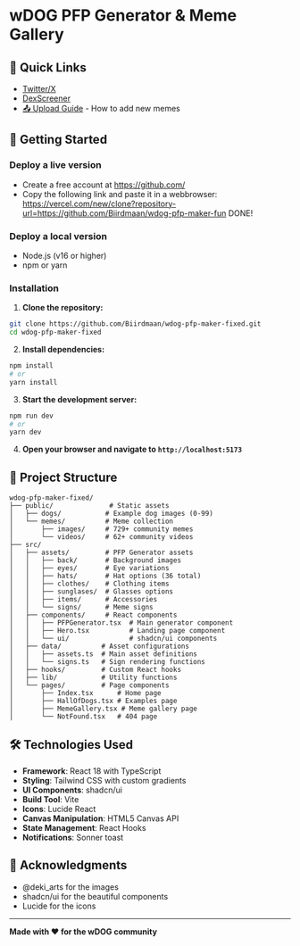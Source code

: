 # wDOG PFP Generator & Meme Gallery

## 🔗 Quick Links
- [Twitter/X](https://t.co/GurmgVXpiR)
- [DexScreener](https://dexscreener.com/solana/25txtutlkjtcux3kqoervc7aubym7fckbwovqnqnydgq)
- [📤 Upload Guide](./UPLOAD_GUIDE.md) - How to add new memes

## 🚀 Getting Started

### Deploy a live version

- Create a free account at https://github.com/
- Copy the following link and paste it in a webbrowser:
  https://vercel.com/new/clone?repository-url=https://github.com/Biirdmaan/wdog-pfp-maker-fun
DONE!


### Deploy a local version

- Node.js (v16 or higher)
- npm or yarn

### Installation

1. **Clone the repository:**
```bash
git clone https://github.com/Biirdmaan/wdog-pfp-maker-fixed.git
cd wdog-pfp-maker-fixed
```

2. **Install dependencies:**
```bash
npm install
# or
yarn install
```

3. **Start the development server:**
```bash
npm run dev
# or
yarn dev
```

4. **Open your browser and navigate to `http://localhost:5173`**

## 📁 Project Structure

```
wdog-pfp-maker-fixed/
├── public/              # Static assets
│   ├── dogs/           # Example dog images (0-99)
│   └── memes/          # Meme collection
│       ├── images/     # 729+ community memes
│       └── videos/     # 62+ community videos
├── src/
│   ├── assets/         # PFP Generator assets
│   │   ├── back/       # Background images
│   │   ├── eyes/       # Eye variations
│   │   ├── hats/       # Hat options (36 total)
│   │   ├── clothes/    # Clothing items
│   │   ├── sunglases/  # Glasses options
│   │   ├── items/      # Accessories
│   │   └── signs/      # Meme signs
│   ├── components/     # React components
│   │   ├── PFPGenerator.tsx  # Main generator component
│   │   ├── Hero.tsx          # Landing page component
│   │   └── ui/               # shadcn/ui components
│   ├── data/          # Asset configurations
│   │   ├── assets.ts  # Main asset definitions
│   │   └── signs.ts   # Sign rendering functions
│   ├── hooks/         # Custom React hooks
│   ├── lib/           # Utility functions
│   └── pages/         # Page components
│       ├── Index.tsx      # Home page
│       ├── HallOfDogs.tsx # Examples page
│       ├── MemeGallery.tsx # Meme gallery page
│       └── NotFound.tsx   # 404 page
```

## 🛠️ Technologies Used

- **Framework**: React 18 with TypeScript
- **Styling**: Tailwind CSS with custom gradients
- **UI Components**: shadcn/ui
- **Build Tool**: Vite
- **Icons**: Lucide React
- **Canvas Manipulation**: HTML5 Canvas API
- **State Management**: React Hooks
- **Notifications**: Sonner toast

## 🙏 Acknowledgments

- @deki_arts for the images
- shadcn/ui for the beautiful components
- Lucide for the icons
---

**Made with ❤️ for the wDOG community**
